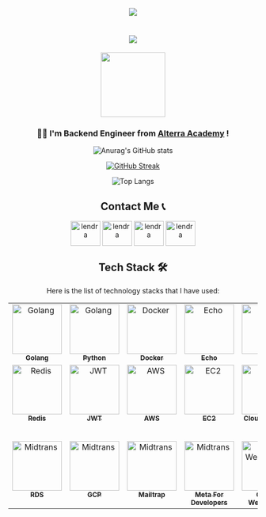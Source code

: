 
<div align="center">
    
![](https://count.getloli.com/get/@:lendral3n?theme=gelbooru)
    
<h1 align="center">
    <img src="https://readme-typing-svg.herokuapp.com/?font=Impact&size=40&center=true&vCenter=true&width=500&height=70&duration=4000&lines=Hi+There!+👋;+I'm+Lendra+Syaputra!!+😊;" />
</h1>
</div>

<div align="center">
<img align="center" width="130" src="https://komarev.com/ghpvc/?username=lendral3n&color=blue&style=plastic&size=500" />
</div>
<h3 align="center">👨‍💻 I'm Backend Engineer from <a href="https://academy.alterra.id/">Alterra Academy</a> !</h3>

<div align="center">

![Anurag's GitHub stats](https://github-readme-stats.vercel.app/api?username=lendral3n&show_icons=true&theme=transparent)

[![GitHub Streak](https://github-readme-streak-stats.herokuapp.com?user=lendral3n&theme=transparent&date_format=j%20M%5B%20Y%5D&exclude_days=Sun%2CMon%2CTue%2CWed%2CThu%2CFri%2CSat)](https://git.io/streak-stats)

![Top Langs](https://github-readme-stats.vercel.app/api/top-langs/?username=lendral3n&theme=transparent)

## Contact Me 📞

<div align="center">
  <a href="https://www.facebook.com/profile.php?id=100041613250923" target="blank"><img align="center" src="https://raw.githubusercontent.com/rahuldkjain/github-profile-readme-generator/master/src/images/icons/Social/facebook.svg" alt="lendra" height="50" width="60" /></a>
  <a href="https://www.linkedin.com/in/lendra-syaputra-98119023a/" target="blank"><img align="center" src="https://raw.githubusercontent.com/rahuldkjain/github-profile-readme-generator/master/src/images/icons/Social/linked-in-alt.svg" alt="lendra" height="50" width="60" /></a>
  <a href="https://www.instagram.com/lendral3n/" target="blank"><img align="center" src="https://raw.githubusercontent.com/rahuldkjain/github-profile-readme-generator/master/src/images/icons/Social/instagram.svg" alt="lendra" height="50" width="60" /></a>
  <a href="https://discord.com/users/804390945393999952" target="blank"><img align="center" src="https://raw.githubusercontent.com/rahuldkjain/github-profile-readme-generator/master/src/images/icons/Social/discord.svg" alt="lendra" height="50" width="60" /></a>
</div>
</div>


<div align="center">
    
## Tech Stack 🛠️ 
Here is the list of technology stacks that I have used:

<table>
  <tbody>
    <tr>
      <td align="center" valign="top" width="14.28%"><a href="https://go.dev/"><img src="https://static.vecteezy.com/system/resources/previews/012/697/296/original/3d-golang-programming-language-logo-free-png.png" width="100px;" alt="Golang"/><br /><sub><b>Golang</b></sub></a></td>
        <td align="center" valign="top" width="14.28%"><a href="https://www.python.org/"><img src="https://pluspng.com/img-png/python-logo-png-open-2000.png" width="100px;" alt="Golang"/><br /><sub><b>Python</b></sub></a></td>
      <td align="center" valign="top" width="14.28%"><a href="https://www.docker.com/"><img src="https://avatars.githubusercontent.com/u/5429470?s=200" width="100px;" alt="Docker"/><br /><sub><b>Docker</b></sub></a></td>
      <td align="center" valign="top" width="14.28%"><a href="https://echo.labstack.com/"><img src="https://th.bing.com/th/id/OIP.gP7TKxWnQMIwPkKqTkyoagAAAA?rs=1&pid=ImgDetMain" width="100px;" alt="Echo"/><br /><sub><b>Echo</b></sub></a></td>
      <td align="center" valign="top" width="14.28%"><a href="https://gorm.io/"><img src="https://avatars.githubusercontent.com/u/15127678?s=400&v=4" width="100px;" alt="Gorm"/><br /><sub><b>Gorm</b></sub></a></td>
      <td align="center" valign="top" width="14.28%"><a href="https://www.mysql.com/"><img src="https://th.bing.com/th/id/OIP.urLHYMYPFxkcs6AC4Io9vwHaHa?rs=1&pid=ImgDetMain" width="100px;" alt="MySQL"/><br /><sub><b>MySQL</b></sub></a></td>
      <td align="center" valign="top" width="14.28%"><a href="https://www.postgresql.org/"><img src="https://th.bing.com/th/id/OIP.IEgGsRwougUKXE26RKJVagHaHo?rs=1&pid=ImgDetMain" width="100px;" alt="Postgres"/><br /><sub><b>Postgres</b></sub></a></td>
    </tr>
    <tr>
      <td align="center" valign="top" width="14.28%"><a href="https://redis.io/"><img src="https://cdn4.iconfinder.com/data/icons/redis-2/1451/Untitled-2-512.png" width="100px;" alt="Redis"/><br /><sub><b>Redis</b></sub></a></td>
      <td align="center" valign="top" width="14.28%"><a href="https://jwt.io/"><img src="https://jwt.io/img/pic_logo.svg" width="100px;" alt="JWT"/><br /><sub><b>JWT</b></sub></a></td>
      <td align="center" valign="top" width="14.28%"><a href="https://aws.amazon.com/"><img src="https://avatars.githubusercontent.com/u/2232217?s=200" width="100px;" alt="AWS"/><br /><sub><b>AWS</b></sub></a></td>
      <td align="center" valign="top" width="14.28%"><a href="c"><img src="https://d2ga7imph990gt.cloudfront.net/icon/d88319dfa5d204f019b4284149886c59-7d586ea82f792b61a8c87de60565133d.svg" width="100px;" alt="EC2"/><br /><sub><b>EC2</b></sub></a></td>
      <td align="center" valign="top" width="14.28%"><a href="https://aws.amazon.com/s3/"><img src="https://d2ga7imph990gt.cloudfront.net/icon/c0828e0381730befd1f7a025057c74fb-43acc0496e64afba82dbc9ab774dc622.svg" width="100px;" alt="S3"/><br /><sub><b>Cloud Storage S3</b></sub></a></td>
      <td align="center" valign="top" width="14.28%"><a href="https://cloudinary.com/"><img src="https://gdm-catalog-fmapi-prod.imgix.net/ProductLogo/7dd42135-1175-416e-b371-09c1b2d05d78.png?ixlib=react-9.0.3&ch=Width%2CDPR&auto=format&w=2618" width="100px;" alt="Cloudinary"/><br /><sub><b>Cloud Storage Cloudinary</b></sub></a></td>
        <td align="center" valign="top" width="14.28%"><a href="https://midtrans.com/id"><img src="https://media-exp1.licdn.com/dms/image/C510BAQF0STaxnpVW6w/company-logo_200_200/0?e=2159024400&v=beta&t=yMtwE7LXLn6KWLtNlnARrjsT61JKKuEnFhWImxznRmk" width="100px;" alt="Midtrans"/><br /><sub><b>Payment Gateway Midtrans</b></sub></a></td>
    </tr>
   <tr>
        <td align="center" valign="top" width="14.28%"><a href="https://aws.amazon.com/rds/"><img src="https://d2ga7imph990gt.cloudfront.net/icon/1d374ed2a6bcf601d7bfd4fc3dfd3b5d-c9f69416d978016b3191175f35e59226.svg" width="100px;" alt="Midtrans"/><br /><sub><b>RDS</b></sub></a></td>
       <td align="center" valign="top" width="14.28%"><a href="https://cloud.google.com"><img src="https://avatars.githubusercontent.com/u/2810941?s=200" width="100px;" alt="Midtrans"/><br /><sub><b>GCP</b></sub></a></td>
       <td align="center" valign="top" width="14.28%"><a href="https://mailtrap.io"><img src="https://encrypted-tbn0.gstatic.com/images?q=tbn:ANd9GcTV4Ibl-v_x8H9maFK8kTaGzFHikGV42BCZrIRzG-M_qT-H34jpcZ4ki6OV&s=10" width="100px;" alt="Midtrans"/><br /><sub><b>Mailtrap</b></sub></a></td>
       <td align="center" valign="top" width="14.28%"><a href="https://developers.facebook.com/"><img src="https://images.rawpixel.com/image_png_social_square/czNmcy1wcml2YXRlL3Jhd3BpeGVsX2ltYWdlcy93ZWJzaXRlX2NvbnRlbnQvdjEwOTEtMDNfMS5wbmc.png?s=t8R_MEqDk2QX65s-vqAibP_nBAbQZO_STXkaYTPS6_w" width="100px;" alt="Midtrans"/><br /><sub><b>Meta For Developers</b></sub></a></td>
       <td align="center" valign="top" width="14.28%"><a href="https://github.com/gorilla/websocket"><img src="https://www.culturetech.cl/wp-content/uploads/2021/04/GorillaMux.png" width="100px;" alt="Gorilla WebSocket"/><br /><sub><b>Gorilla WebSocket</b></sub></a></td>
       <!--- NEW STACK --->
    </tr>
  </tbody>
</table>
